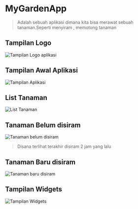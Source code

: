 # MyGardenApp
> Adalah sebuah aplikasi dimana kita bisa merawat sebuah tanaman.Seperti menyiram , memotong tanaman

## Tampilan Logo
![Tampilan Logo aplikasi](https://user-images.githubusercontent.com/63852448/92248927-973c5a80-eef3-11ea-87fc-3268727020ee.jpg)

## Tampilan Awal Aplikasi
![Tampilan Aplikasi](https://user-images.githubusercontent.com/63852448/92248988-a58a7680-eef3-11ea-84d4-041b9cd7f241.jpg)

## List Tanaman
![List Tanaman ](https://user-images.githubusercontent.com/63852448/92248986-a4594980-eef3-11ea-8766-6a084562bc95.jpg)

## Tanaman Belum disiram
![Tanaman belum disiram](https://user-images.githubusercontent.com/63852448/92248978-a3c0b300-eef3-11ea-924f-f5e4bc00a8cd.jpg)
> Disana terlihat terakhir disiram 2 jam yang lalu

## Tanaman Baru disiram
![Tanaman baru disiram](https://user-images.githubusercontent.com/63852448/92248970-a28f8600-eef3-11ea-91e9-5af8deab4f85.jpg)

## Tampilan Widgets
![Tampilan Widgets](https://user-images.githubusercontent.com/63852448/92248949-9d323b80-eef3-11ea-92a8-2ac5866597b7.jpg)
